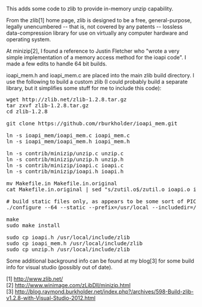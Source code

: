 This adds some code to zlib to provide in-memory unzip capability.

From the zlib[1] home page, zlib is designed to be a free, general-purpose, legally unencumbered -- that is, not covered by any patents -- lossless data-compression library for use on virtually any computer hardware and operating system. 

At minizip[2], I found a reference to Justin Fletcher who "wrote a very simple implementation of a memory access method for the ioapi code". I made a few edits to handle 64 bit builds. 

ioapi_mem.h and ioapi_mem.c are placed into the main zlib build directory.  I use the following to build a custom zlib (I could probably build a separate library, but it simplifies some stuff for me to include this code):

<pre>
wget http://zlib.net/zlib-1.2.8.tar.gz
tar zxvf zlib-1.2.8.tar.gz
cd zlib-1.2.8

git clone https://github.com/rburkholder/ioapi_mem.git

ln -s ioapi_mem/ioapi_mem.c ioapi_mem.c
ln -s ioapi_mem/ioapi_mem.h ioapi_mem.h

ln -s contrib/minizip/unzip.c unzip.c
ln -s contrib/minizip/unzip.h unzip.h
ln -s contrib/minizip/ioapi.c ioapi.c
ln -s contrib/minizip/ioapi.h ioapi.h

mv Makefile.in Makefile.in.original
cat Makefile.in.original | sed "s/zutil.o$/zutil.o ioapi.o ioapi_mem.o unzip.o/" > Makefile.in

# build static files only, as appears to be some sort of PIC problem
./configure --64 --static --prefix=/usr/local --includedir=/usr/local/include/zlib

make
sudo make install

sudo cp ioapi.h /usr/local/include/zlib
sudo cp ioapi_mem.h /usr/local/include/zlib
sudo cp unzip.h /usr/local/include/zlib
</pre>

Some additional background info can be found at my blog[3] for some build info for visual studio (possibly out of date).

[1] http://www.zlib.net/  <br>
[2] http://www.winimage.com/zLibDll/minizip.html  <br>
[3] http://blog.raymond.burkholder.net/index.php?/archives/598-Build-zlib-v1.2.8-with-Visual-Studio-2012.html <br>
